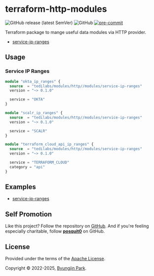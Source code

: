 # terraform-http-modules

![GitHub release (latest SemVer)](https://img.shields.io/github/v/release/tedilabs/terraform-http-modules?color=blue&sort=semver&style=flat-square)
![GitHub](https://img.shields.io/github/license/tedilabs/terraform-http-modules?color=blue&style=flat-square)
[![pre-commit](https://img.shields.io/badge/pre--commit-enabled-brightgreen?logo=pre-commit&logoColor=white&style=flat-square)](https://github.com/pre-commit/pre-commit)

Terraform package to mange useful data modules via HTTP provider.

- [service-ip-ranges](./modules/service-ip-ranges)


## Usage

### Service IP Ranges

```tf
module "okta_ip_ranges" {
  source  = "tedilabs/modules/http//modules/service-ip-ranges"
  version = "~> 0.1.0"

  service = "OKTA"
}

module "scalr_ip_ranges" {
  source  = "tedilabs/modules/http//modules/service-ip-ranges"
  version = "~> 0.1.0"

  service = "SCALR"
}

module "terraform_cloud_api_ip_ranges" {
  source  = "tedilabs/modules/http//modules/service-ip-ranges"
  version = "~> 0.1.0"

  service = "TERRAFORM_CLOUD"
  category = "api"
}
```


## Examples

- [service-ip-ranges](./examples/service-ip-ranges)


## Self Promotion

Like this project? Follow the repository on [GitHub](https://github.com/tedilabs/terraform-http-modules). And if you're feeling especially charitable, follow **[posquit0](https://github.com/posquit0)** on GitHub.


## License

Provided under the terms of the [Apache License](LICENSE).

Copyright © 2022-2025, [Byungjin Park](https://www.posquit0.com).